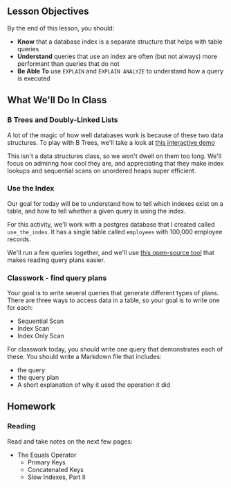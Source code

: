 ## Lesson Objectives
By the end of this lesson, you should:
- **Know** that a database index is a separate structure that helps with table queries
- **Understand** queries that use an index are often (but not always) more performant than queries that do not
- **Be Able To** use `EXPLAIN` and `EXPLAIN ANALYZE` to understand how a query is executed

## What We'll Do In Class

### B Trees and Doubly-Linked Lists
A lot of the magic of how well databases work is because of these two data structures. To play with B Trees, we'll take a look at [this interactive demo](https://dbis-btree.uibk.ac.at/)

This isn't a data structures class, so we won't dwell on them too long. We'll focus on admiring how cool they are, and appreciating that they make index
lookups and sequential scans on unordered heaps super efficient.

### Use the Index
Our goal for today will be to understand how to tell which indexes exist on a table, and how to tell whether a given query is using the index.

For this activity, we'll work with a postgres database that I created called `use_the_index`. It has a single table called `employees` with 100,000 employee records.

We'll run a few queries together, and we'll use [this open-source tool](https://www.pgexplain.dev/) that makes reading query plans easier.

### Classwork - find query plans
Your goal is to write several queries that generate different types of plans. There are three ways to access data in a table, so your goal is to write one for each:
- Sequential Scan
- Index Scan
- Index Only Scan

For classwork today, you should write one query that demonstrates each of these. You should write a Markdown file that includes:
- the query
- the query plan
- A short explanation of why it used the operation it did

## Homework

### Reading
Read and take notes on the next few pages:

- The Equals Operator
    - Primary Keys
    - Concatenated Keys
    - Slow Indexes, Part II
